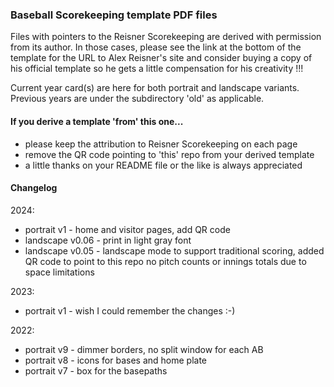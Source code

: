 
### Baseball Scorekeeping template PDF files

Files with pointers to the Reisner Scorekeeping are derived with permission from its author. In those cases, please see the link at the bottom of the template for the URL to Alex Reisner's site and consider buying a copy of his official template so he gets a little compensation for his creativity !!!

Current year card(s) are here for both portrait and landscape variants.  Previous years are under the subdirectory 'old' as applicable.

#### If you derive a template 'from' this one...
* please keep the attribution to Reisner Scorekeeping on each page
* remove the QR code pointing to 'this' repo from your derived template
* a little thanks on your README file or the like is always appreciated

#### Changelog

2024:
* portrait  v1    - home and visitor pages, add QR code
* landscape v0.06 - print in light gray font
* landscape v0.05 - landscape mode to support traditional scoring,
                    added QR code to point to this repo
                    no pitch counts or innings totals due to space limitations

2023:
* portrait v1 - wish I could remember the changes :-)

2022:
* portrait v9 - dimmer borders, no split window for each AB
* portrait v8 - icons for bases and home plate 
* portrait v7 - box for the basepaths

